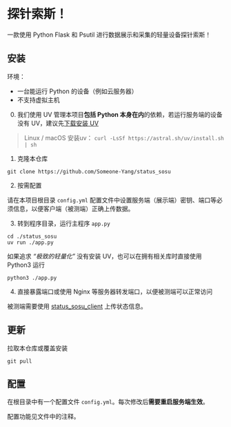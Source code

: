 # 探针索斯！

一款使用 Python Flask 和 Psutil 进行数据展示和采集的轻量设备探针索斯！

## 安装

环境：

- 一台能运行 Python 的设备（例如云服务器）
- 不支持虚拟主机

0. 我们使用 UV 管理本项目**包括 Python 本身在内**的依赖，若运行服务端的设备没有 UV，建议先[下载安装 UV](https://docs.astral.sh/uv/getting-started/installation/)

> Linux / macOS 安装uv： `curl -LsSf https://astral.sh/uv/install.sh | sh`

1. 克隆本仓库

```
git clone https://github.com/Someone-Yang/status_sosu
```

2. 按需配置

请在本项目根目录 `config.yml` 配置文件中设置服务端（展示端）密钥、端口等必须信息，以便客户端（被测端）正确上传数据。

3. 转到程序目录，运行主程序 `app.py`

```
cd ./status_sosu
uv run ./app.py
```

如果追求 *“极致的轻量化”* 没有安装 UV，也可以在拥有相关库时直接使用 Python3 运行
```
python3 ./app.py
```

4. 直接暴露端口或使用 Nginx 等服务器转发端口，以便被测端可以正常访问

被测端需要使用 [status_sosu_client](https://github.com/Someone-Yang/status_sosu_client) 上传状态信息。

## 更新

拉取本仓库或覆盖安装

```
git pull
```

## 配置

在根目录中有一个配置文件 `config.yml`。每次修改后**需要重启服务端生效**。

配置功能见文件中的注释。
